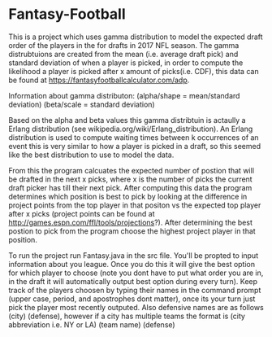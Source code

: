 # Fantasy-Football
This is a project which uses gamma distribution to model the expected draft order of the players in the for drafts in 2017 NFL season. The gamma distrubtuions are created from the mean (i.e. average draft pick) and standard deviation of when a player is picked, in order to compute the likelihood a player is picked after x amount of picks(i.e. CDF), this data can be found at https://fantasyfootballcalculator.com/adp. 

Information about gamma distributon:
      (alpha/shape = mean/standard deviation)
      (beta/scale = standard deviation)

Based on the alpha and beta values this gamma distribtuin is actaully a Erlang distribution (see wikipedia.org/wiki/Erlang_distribution). An Erlang distribution is used to compute waiting times between k occurrences of an event this is very similar to how a player is picked in a draft, so this seemed like the best distribution to use to model the data.

From this the program calcuates the expected number of postion that will be drafted in the next x picks, where x is the number of picks the current draft picker has till their next pick. After computing this data the program determines which position is best to pick by looking at the difference in project points from the top player in that positon vs the expected top  player after x picks (project points can be found at http://games.espn.com/ffl/tools/projections?). After determining the best postion to pick from the program choose the highest project player in that position.

To run the project run Fantasy.java in the src file. You'll be propted to input information about you league. Once you do this it will
give the best option for which player to choose (note you dont have to put what order you are in, in the draft it will automatically output
best option during every turn). Keep track of the players choosen by typing their names in the command prompt (upper case, period, and 
apostrophes dont matter), once its your turn just pick the player most recently outputed. Also defensive names are as follows 
(city) (defense), however if a city has multiple teams the format is (city abbreviation i.e. NY or LA) (team name) (defense)
